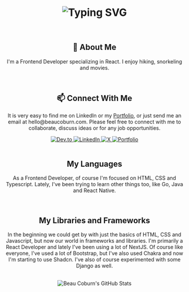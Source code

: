 <div align="center">
    <h1>
        <img src="https://readme-typing-svg.herokuapp.com?font=Jetbrains+mono&size=40&duration=3000&color=33FF33&center=true&vCenter=true&width=435&lines=Hi...;I'm+Beau+Coburn;This+is...;...my+Github;" alt="Typing SVG"/>
    </h1>
</div>
<br>
<div align="center">
    <h2>👋 About Me</h2>
    <p>I'm a Frontend Developer specializing in React. I enjoy hiking, snorkeling and movies.</p>
</div>
<br>
<div align="center">
    <h2>📫 Connect With Me</h2>
    <p>It is very easy to find me on LinkedIn or my <a href="https://www.beaucoburn.com">Portfolio</a>, or just send me an email at hello@beaucoburn.com. Please feel free to connect with me to collaborate, discuss ideas or for any job opportunities.</p>
    <a href="https://dev.to/beaucoburn">
        <img src="https://img.shields.io/badge/BeauCoburn-0A0A0A?style=for-the-badge&logo=dev&logoColor=white" alt="Dev.to"/>
    </a>
    <a href="https://www.linkedin.com/in/beau-coburn/">
        <img src="https://img.shields.io/badge/BeauCoburn-0077B5?style=for-the-badge&logo=linkedin&logoColor=white" alt="LinkedIn"/>
    </a>
    <a href="https://x.com/BeauCoburn">
        <img src="https://img.shields.io/badge/@BeauCoburn-555555?style=for-the-badge&logo=x&logoColor=white" alt="X"/>
    </a>
    <a href="https://www.beaucoburn.com">
        <img src="https://img.shields.io/badge/Portfolio-FF5733?style=for-the-badge&logoColor=white" alt="Portfolio"/>
    </a>
</div>
<br>
<div align="center">
    <h2>My Languages</h2>
    <p>As a Frontend Developer, of course I'm focused on HTML, CSS and Typescript.  Lately, I've been trying to learn other things too, like Go, Java and React Native.</p>
</div>
<br>
<div align="center">
    <h2>My Libraries and Frameworks</h2>
    <p>In the beginning we could get by with just the basics of HTML, CSS and Javascript, but now our world in frameworks and libraries.  I'm primarily a React Developer and lately I've been using a lot of NextJS.  Of course like everyone, I've used a lot of Bootstrap, but I've also used Chakra and now I'm starting to use Shadcn.  I've also of course experimented with some Django as well.</p>
</div>
<br>
<div align="center">
    <img src="https://github-profile-summary-cards.vercel.app/api/cards/profile-details?username=beaucoburn&theme=github_dark" alt="Beau Coburn's GitHub Stats"/>
</div>

<!---
beaucoburn/beaucoburn is a ✨ special ✨ repository because its `README.md` (this file) appears on your GitHub profile.
You can click the Preview link to take a look at your changes.
--->
